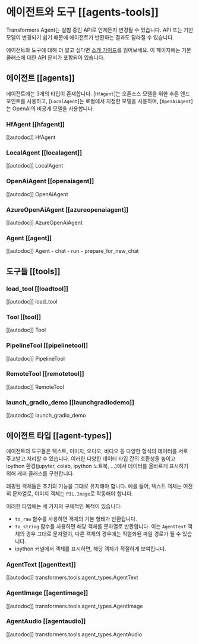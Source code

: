 <!--Copyright 2023 The HuggingFace Team. All rights reserved.

Licensed under the Apache License, Version 2.0 (the "License"); you may not use this file except in compliance with
the License. You may obtain a copy of the License at

http://www.apache.org/licenses/LICENSE-2.0

Unless required by applicable law or agreed to in writing, software distributed under the License is distributed on
an "AS IS" BASIS, WITHOUT WARRANTIES OR CONDITIONS OF ANY KIND, either express or implied. See the License for the
specific language governing permissions and limitations under the License.

⚠️ Note that this file is in Markdown but contain specific syntax for our doc-builder (similar to MDX) that may not be
rendered properly in your Markdown viewer.

-->

# 에이전트와 도구 [[agents-tools]]

<Tip warning={true}>

Transformers Agent는 실험 중인 API로 언제든지 변경될 수 있습니다. API 또는 기반 모델이 변경되기 쉽기 때문에 에이전트가 반환하는 결과도 달라질 수 있습니다.

</Tip>

에이전트와 도구에 대해 더 알고 싶다면 [소개 가이드](../transformers_agents)를 읽어보세요. 이 페이지에는 기본 클래스에 대한 API 문서가 포함되어 있습니다.

## 에이전트 [[agents]]

에이전트에는 3개의 타입이 존재합니다. [`HfAgent`]는 오픈소스 모델을 위한 추론 엔드포인트를 사용하고, [`LocalAgent`]는 로컬에서 지정한 모델을 사용하며, [`OpenAiAgent`]는 OpenAI의 비공개 모델을 사용합니다.

### HfAgent [[hfagent]]

[[autodoc]] HfAgent

### LocalAgent [[localagent]]

[[autodoc]] LocalAgent

### OpenAiAgent [[openaiagent]]

[[autodoc]] OpenAiAgent

### AzureOpenAiAgent [[azureopenaiagent]]

[[autodoc]] AzureOpenAiAgent

### Agent [[agent]]

[[autodoc]] Agent
    - chat
    - run
    - prepare_for_new_chat

## 도구들 [[tools]]

### load_tool [[loadtool]]

[[autodoc]] load_tool

### Tool [[tool]]

[[autodoc]] Tool

### PipelineTool [[pipelinetool]]

[[autodoc]] PipelineTool

### RemoteTool [[remotetool]]

[[autodoc]] RemoteTool

### launch_gradio_demo [[launchgradiodemo]]

[[autodoc]] launch_gradio_demo

## 에이전트 타입 [[agent-types]]

에이전트의 도구들은 텍스트, 이미지, 오디오, 비디오 등 다양한 형식의 데이터를 서로 주고받고 처리할 수 있습니다. 이러한 다양한 데이터 타입 간의 호환성을 높이고 ipython 환경(jupyter, colab, ipython 노트북, ...)에서 데이터를 올바르게 표시하기 위해 래퍼 클래스를 구현합니다. 

래핑된 객체들은 초기의 기능을 그대로 유지해야 합니다. 예를 들어, 텍스트 객체는 여전히 문자열로, 이미지 객체는 `PIL.Image`로 작동해야 합니다.

이러한 타입에는 세 가지의 구체적인 목적이 있습니다:

- `to_raw` 함수를 사용하면 객체의 기본 형태가 반환됩니다.
- `to_string` 함수를 사용하면 해당 객체를 문자열로 반환합니다. 이는 `AgentText` 객체의 경우 그대로 문자열이, 다른 객체의 경우에는 직렬화된 파일 경로가 될 수 있습니다.
- ipython 커널에서 객체를 표시하면, 해당 객체가 적절하게 보여집니다.

### AgentText [[agenttext]]

[[autodoc]] transformers.tools.agent_types.AgentText

### AgentImage [[agentimage]]

[[autodoc]] transformers.tools.agent_types.AgentImage

### AgentAudio [[agentaudio]]

[[autodoc]] transformers.tools.agent_types.AgentAudio
